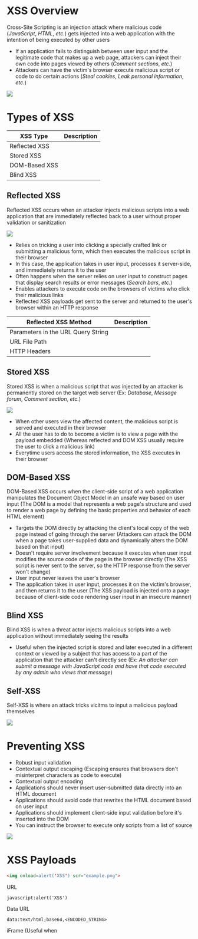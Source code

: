 # XSS Overview

Cross-Site Scripting is an injection attack where malicious code (*JavaScript*, *HTML*, *etc.*) gets injected into a web application with the intention of being executed by other users

* If an application fails to distinguish between user input and the legitimate code that makes up a web page, attackers can inject their own code into pages viewed by others (*Comment sections*, *etc.*)
* Attackers can have the victim's browser execute malicious script or code to do certain actions (*Steal cookies*, *Leak personal information*, *etc.*)

![](https://github.com/JonmarCorpuz/SecondBrain/blob/main/Assets/Whitespace.png)

# Types of XSS

| XSS Type | Description |
| --- | --- |
| Reflected XSS | |
| Stored XSS | |
| DOM-Based XSS | |
| Blind XSS | |

## Reflected XSS

Reflected XSS occurs when an attacker injects malicious scripts into a web application that are immediately reflected back to a user without proper validation or sanitization

![](https://github.com/JonmarCorpuz/SecondBrain/blob/main/Assets/8e3bffe500771c03366de569c3565058.png)

* Relies on tricking a user into clicking a specially crafted link or submitting a malicious form, which then executes the malicious script in their browser
* In this case, the application takes in user input, processes it server-side, and immediately returns it to the user
* Often happens when the server relies on user input to construct pages that display search results or error messages (*Search bars*, *etc.*)
* Enables attackers to execute code on the browsers of victims who click their malicious links
* Reflected XSS payloads get sent to the server and returned to the user's browser within an HTTP response

| Reflected XSS Method | Description |
| --- | --- |
| Parameters in the URL Query String | |
| URL File Path | |
| HTTP Headers | |

## Stored XSS

Stored XSS is when a malicious script that was injected by an attacker is permanently stored on the target web server (Ex: *Database*, *Message forum*, *Comment section*, *etc.*)

![](https://github.com/JonmarCorpuz/SecondBrain/blob/main/Assets/cc2566d297f7328d91bc8552f902210e.png)

* When other users view the affected content, the malicious script is served and executed in their browser
* All the user has to do to become a victim is to view a page with the payload embedded (Whereas reflected and DOM XSS usually require the user to click a malicious link)
* Everytime users access the stored information, the XSS executes in their browser

## DOM-Based XSS

DOM-Based XSS occurs when the client-side script of a web application manipulates the Document Object Model in an unsafe way based on user input (The DOM is a model that represents a web page's structure and used to render a web page by defining the basic properties and behavior of each HTML element)

* Targets the DOM directly by attacking the client's local copy of the web page instead of going through the server (Attackers can attack the DOM when a page takes user-supplied data and dynamically alters the DOM based on that input)
* Doesn't require server involvement because it executes when user input modifies the source code of the page in the browser directly (The XSS script is never sent to the server, so the HTTP response from the server won't change)
* User input never leaves the user's browser
* The application takes in user input, processes it on the victim's browser, and then returns it to the user (The XSS payload is injected onto a page because of client-side code rendering user input in an insecure manner)

## Blind XSS

Blind XSS is when a threat actor injects malicious scripts into a web application without immediately seeing the results

* Useful when the injected script is stored and later executed in a different context or viewed by a subject that has access to a part of the application that the attacker can't directly see  (Ex: *An attacker can submit a message with JavaScript code and have that code executed by any admin who views that message*)

## Self-XSS

Self-XSS is where an attack tricks vicitms to input a malicious payload themselves 

![](https://github.com/JonmarCorpuz/SecondBrain/blob/main/Assets/Whitespace.png)

# Preventing XSS

* Robust input validation
* Contextual output escaping (Escaping ensures that browsers don't misinterpret characters as code to execute)
* Contextual output encoding
* Applications should never insert user-submitted data directly into an HTML document
* Applications should avoid code that rewrites the HTML document based on user input
* Applications should implement client-side input validation before it's inserted into the DOM
* You can instruct the browser to execute only scripts from a list of source

![](https://github.com/JonmarCorpuz/SecondBrain/blob/main/Assets/Whitespace.png)

# XSS Payloads

```HTML
<img onload=alert('XSS') scr="example.png">
```

URL
```Text
javascript:alert('XSS')
```

Data URL
```Text
data:text/html;base64,<ENCODED_STRING>
```

iFrame (Useful when <script> tags are banned by the XSS filter)
```HTML
<iframe src=javascript:alert('XSS')>
```
```
